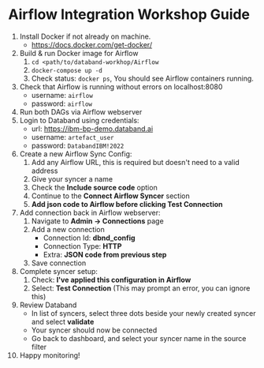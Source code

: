 # Airflow Integration Workshop Guide

1. Install Docker if not already on machine.
    * https://docs.docker.com/get-docker/
2. Build & run Docker image for Airflow
    1. `cd <path/to/databand-workhop/Airflow`
    1. `docker-compose up -d`
    1. Check status: `docker ps`, You should see Airflow containers running.
3. Check that Airflow is running without errors on localhost:8080
    * username: `airflow`
    * password: `airflow`
4. Run both DAGs via Airflow webserver
5. Login to Databand using credentials:
    * url: https://ibm-bp-demo.databand.ai
    * username: `artefact_user`
    * password: `DatabandIBM!2022`
6. Create a new Airflow Sync Config:
    1. Add any Airflow URL, this is required but doesn't need to a valid address
    1. Give your syncer a name
    1. Check the **Include source code** option
    1. Continue to the **Connect Airflow Syncer** section
    1. **Add json code to Airflow before clicking Test Connection**
7. Add connection back in Airflow webserver:
    1. Navigate to **Admin -> Connections** page
    1. Add a new connection
        * Connection Id: **dbnd_config**
        * Connection Type: **HTTP**
        * Extra: **JSON code from previous step**
    1. Save connection
8. Complete syncer setup:
    1. Check: **I've applied this configuration in Airflow**
    1. Select: **Test Connection** (This may prompt an error, you can ignore this)
9. Review Databand
    * In list of syncers, select three dots beside your newly created syncer and select **validate**
    * Your syncer should now be connected
    * Go back to dashboard, and select your syncer name in the source filter
10. Happy monitoring!